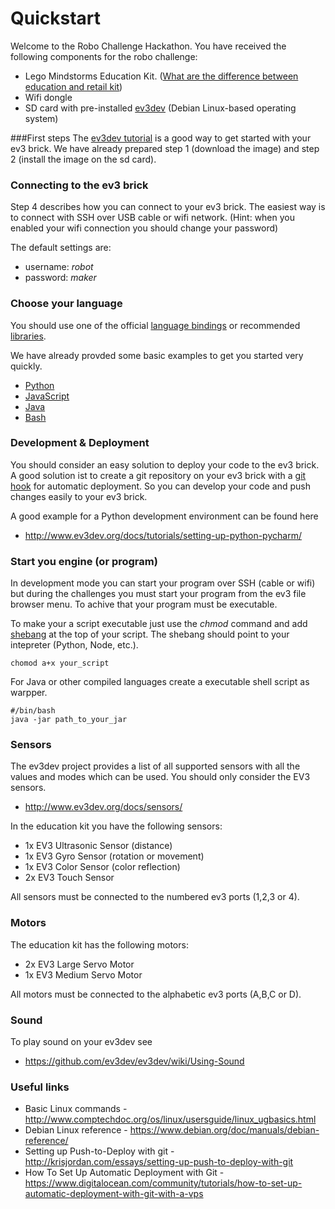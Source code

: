 # Quickstart
Welcome to the Robo Challenge Hackathon. You have received the following components for the robo challenge:
* Lego Mindstorms Education Kit. ([What are the difference between education and retail kit](http://robotsquare.com/2013/11/25/difference-between-ev3-home-edition-and-education-ev3/))
* Wifi dongle
* SD card with pre-installed [ev3dev](http://www.ev3dev.org) (Debian Linux-based operating system)

###First steps
The [ev3dev tutorial](http://www.ev3dev.org/docs/getting-started/) is a good way to get started with your ev3 brick. We have already prepared step 1 (download the image) and step 2 (install the image on the sd card). 


### Connecting to the ev3 brick
Step 4 describes how you can connect to your ev3 brick. The easiest way is to connect with SSH over USB cable or wifi network. (Hint: when you enabled your wifi connection you should change your password)

The default settings are:
* username: _robot_
* password: _maker_


### Choose your language
You should use one of the official [language bindings](https://github.com/ev3dev/ev3dev-lang) or recommended [libraries](http://www.ev3dev.org/docs/libraries/).

We have already provded some basic examples to get you started very quickly. 
* [Python](framework/python)
* [JavaScript](framework/javascript)
* [Java](framework/java)
* [Bash](framework/bash)

### Development & Deployment 
You should consider an easy solution to deploy your code to the ev3 brick. A good solution ist to create a git repository on your ev3 brick with a [git hook](https://git-scm.com/docs/githooks) for automatic deployment. So you can develop your code and push changes easily to your ev3 brick. 
 
 A good example for a Python development environment can be found here
 - http://www.ev3dev.org/docs/tutorials/setting-up-python-pycharm/


### Start you engine (or program)
In development mode you can start your program over SSH (cable or wifi) but during the challenges you must start your program from the ev3 file browser menu. To achive that your program must be executable. 

To make your a script executable just use the _chmod_ command and add [shebang](https://bash.cyberciti.biz/guide/Shebang) at the top of your script. 
The shebang should point to your intepreter (Python, Node, etc.). 

```
chomod a+x your_script
```

For Java or other compiled languages create a executable shell script as warpper.

```
#/bin/bash
java -jar path_to_your_jar
```

### Sensors
The ev3dev project provides a list of all supported sensors with all the values and modes which can be used. You should only consider the EV3 sensors.
- http://www.ev3dev.org/docs/sensors/

In the education kit you have the following sensors:
- 1x EV3 Ultrasonic Sensor (distance)
- 1x EV3 Gyro Sensor (rotation or movement)
- 1x EV3 Color Sensor (color reflection)
- 2x EV3 Touch Sensor

All sensors must be connected to the numbered ev3 ports (1,2,3 or 4). 

### Motors
The education kit has the following motors:
- 2x EV3 Large Servo Motor
- 1x EV3 Medium Servo Motor

All motors must be connected to the alphabetic ev3 ports (A,B,C or D). 

### Sound
To play sound on your ev3dev see
- https://github.com/ev3dev/ev3dev/wiki/Using-Sound

### Useful links
* Basic Linux commands - http://www.comptechdoc.org/os/linux/usersguide/linux_ugbasics.html
* Debian Linux reference - https://www.debian.org/doc/manuals/debian-reference/
* Setting up Push-to-Deploy with git - http://krisjordan.com/essays/setting-up-push-to-deploy-with-git
* How To Set Up Automatic Deployment with Git - https://www.digitalocean.com/community/tutorials/how-to-set-up-automatic-deployment-with-git-with-a-vps

